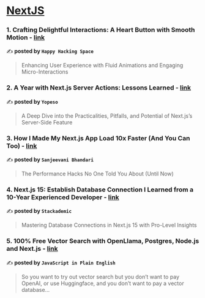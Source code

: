
<h1><a href=https://medium.com/tag/nextjs/recommended target="_blank" rel="noopener noreferrer">NextJS</a></h1>
<h3>1. Crafting Delightful Interactions: A Heart Button with Smooth Motion - <a href="https://medium.com/happyhackingspace/crafting-delightful-interactions-a-heart-button-with-smooth-motion-b717e39b4ea2" target="_blank" rel="noopener noreferrer">link</a></h3>

✍️ **posted by `Happy Hacking Space`**

<blockquote>Enhancing User Experience with Fluid Animations and Engaging Micro-Interactions</blockquote>

<h3>2. A Year with Next.js Server Actions: Lessons Learned - <a href="https://medium.com/yopeso/a-year-with-next-js-server-actions-lessons-learned-93ef7b518c73" target="_blank" rel="noopener noreferrer">link</a></h3>

✍️ **posted by `Yopeso`**

<blockquote>A Deep Dive into the Practicalities, Pitfalls, and Potential of Next.js’s Server-Side Feature</blockquote>

<h3>3. How I Made My Next.js App Load 10x Faster (And You Can Too) - <a href="https://medium.com/@sanjeevanibhandari3/how-i-made-my-next-js-app-load-10x-faster-and-you-can-too-30a8b6c86d9c" target="_blank" rel="noopener noreferrer">link</a></h3>

✍️ **posted by `Sanjeevani Bhandari`**

<blockquote>The Performance Hacks No One Told You About (Until Now)</blockquote>

<h3>4. Next.js 15: Establish Database Connection I Learned from a 10-Year Experienced Developer - <a href="https://medium.com/stackademic/next-js-15-establish-database-connection-i-learned-from-a-10-year-experienced-developer-92d4cca47c99" target="_blank" rel="noopener noreferrer">link</a></h3>

✍️ **posted by `Stackademic`**

<blockquote>Mastering Database Connections in Next.js 15 with Pro-Level Insights</blockquote>

<h3>5. 100% Free Vector Search with OpenLlama, Postgres, Node.js and Next.js - <a href="https://medium.com/javascript-in-plain-english/100-free-vector-search-with-openllama-postgres-nodejs-and-nextjs-e496856766f7" target="_blank" rel="noopener noreferrer">link</a></h3>

✍️ **posted by `JavaScript in Plain English`**

<blockquote>So you want to try out vector search but you don’t want to pay OpenAI, or use Huggingface, and you don’t want to pay a vector database…</blockquote>

